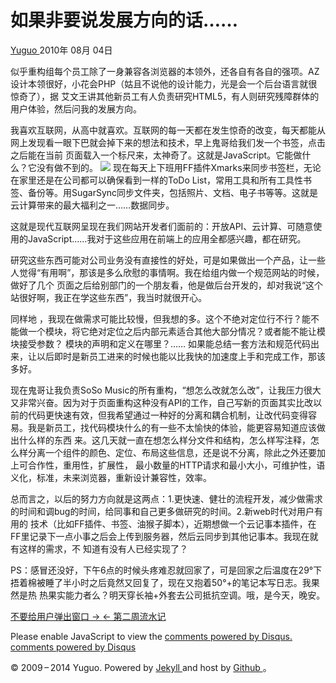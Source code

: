 #  如果非要说发展方向的话……

[ Yuguo ](http://yuguo.us) 2010年 08月 04日

似乎重构组每个员工除了一身兼容各浏览器的本领外，还各自有各自的强项。AZ设计本领很好，小花会PHP（姑且不说他的设计能力，光是会一个后台语言就很惊奇了），据
艾文王讲其他新员工有人负责研究HTML5，有人则研究残障群体的用户体验，然后问我的发展方向。

我喜欢互联网，从高中就喜欢。互联网的每一天都在发生惊奇的改变，每天都能从网上发现看一眼下巴就会掉下来的想法和技术，早上鬼哥给我们发一个书签，点击之后能在当前
页面载入一个标尺来，太神奇了。这就是JavaScript。它能做什么？它没有做不到的。
![](http://yuguo.us/files/2010/08/2010-8-3-23-41-59.png)
现在每天上下班用FF插件Xmarks来同步书签栏，无论在家里还是在公司都可以确保看到一样的ToDo
List，常用工具和所有工具性书签、备份等。用SugarSync同步文件夹，包括照片、文档、电子书等等。这就是云计算带来的最大福利之一……数据同步。

这就是现代互联网呈现在我们网站开发者们面前的：开放API、云计算、可随意使用的JavaScript……我对于这些应用在前端上的应用全都感兴趣，都在研究。

研究这些东西可能对公司业务没有直接性的好处，可是如果做出一个产品，让一些人觉得“有用啊”，那该是多么欣慰的事情啊。我在给组内做一个规范网站的时候，做好了几个
页面之后给别部门的一个朋友看，他是做后台开发的，却对我说“这个站很好啊，我正在学这些东西”，我当时就很开心。

同样地 ，我现在做需求可能比较慢，但我想的多。这个不绝对定位行不行？能不能做一个模块，将它绝对定位之后内部元素适合其他大部分情况？或者能不能让模块接受参数？
模块的声明和定义在哪里？…… 如果能总结一套方法和规范代码出来，让以后即时是新员工进来的时候也能以比我快的加速度上手和完成工作，那该多好。

现在鬼哥让我负责SoSo Music的所有重构，“想怎么改就怎么改”，让我压力很大又非常兴奋。因为对于页面重构这种没有API的工作，自己写新的页面其实比改以
前的代码更快速有效，但我希望通过一种好的分离和耦合机制，让改代码变得容易。我是新员工，找代码模块什么的有一些不太愉快的体验，能更容易知道应该做出什么样的东西
来。这几天就一直在想怎么样分文件和结构，怎么样写注释，怎么样分离一个组件的颜色、定位、布局这些信息，还是说不分离，除此之外还要加上可合作性，重用性，扩展性，
最小数量的HTTP请求和最小大小，可维护性，语义化，标准，未来浏览器，重新设计兼容性，效率。

总而言之，以后的努力方向就是这两点：1.更快速、健壮的流程开发，减少做需求的时间和调bug的时间，给同事和自己更多做研究的时间。2.新web时代对用户有用的
技术（比如FF插件、书签、油猴子脚本），近期想做一个云记事本插件，在FF里记录下一点小事之后会上传到服务器，然后云同步到其他记事本。我现在就有这样的需求，不
知道有没有人已经实现了？

PS：感冒还没好，下午6点的时候头疼难忍就回家了，可是回家之后温度在29°下捂着棉被睡了半小时之后竟然又回复了，现在又抱着50°+的笔记本写日志。我果然是热
热果实能力者么？明天穿长袖+外套去公司抵抗空调。哦，是今天，晚安。

[ 不要给用户弹出窗口 → ](/weblog/no-pop-for-user/) [ ← 第二周流水记 ](/weblog/week-2/)

Please enable JavaScript to view the [ comments powered by Disqus.
](http://disqus.com/?ref_noscript) [ comments powered by  Disqus
](http://disqus.com)

© 2009 – 2014 Yuguo. Powered by [ Jekyll ](https://github.com/mojombo/jekyll)
and host by [ Github ](https://github.com/yuguo) 。

